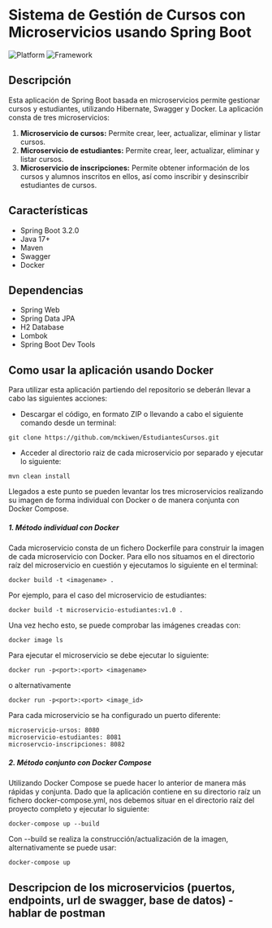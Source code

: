 

<h1>Sistema de Gestión de Cursos con Microservicios usando Spring Boot</h1>

![Platform](https://img.shields.io/badge/Java-17%2B-red)
![Framework](https://img.shields.io/badge/Spring%20Boot-3.2.0-green)

## Descripción

Esta aplicación de Spring Boot basada en microservicios permite gestionar cursos y estudiantes, utilizando Hibernate, Swagger y Docker. La aplicación consta de tres microservicios:
1. <b>Microservicio de cursos:</b> Permite crear, leer, actualizar, eliminar y listar cursos.
2. <b>Microservicio de estudiantes:</b> Permite crear, leer, actualizar, eliminar y listar cursos.
3. <b>Microservicio de inscripciones:</b> Permite obtener información de los cursos y alumnos inscritos en ellos, así como inscribir y desinscribir estudiantes de cursos.

## Características

- Spring Boot 3.2.0
- Java 17+
- Maven
- Swagger
- Docker

## Dependencias

- Spring Web
- Spring Data JPA
- H2 Database
- Lombok
- Spring Boot Dev Tools

## Como usar la aplicación usando Docker

Para utilizar esta aplicación partiendo del repositorio se deberán llevar a cabo las siguientes acciones:

- Descargar el código, en formato ZIP o llevando a cabo el siguiente comando desde un terminal:
```
git clone https://github.com/mckiwen/EstudiantesCursos.git
```
- Acceder al directorio raiz de cada microservicio por separado y ejecutar lo siguiente:
```
mvn clean install
```
Llegados a este punto se pueden levantar los tres microservicios realizando su imagen de forma individual con Docker o de manera conjunta con Docker Compose.

<h5>1. Método individual con Docker</h5>

Cada microservicio consta de un fichero Dockerfile para construir la imagen de cada microservicio con Docker.
Para ello nos situamos en el directorio raíz del microservicio en cuestión y ejecutamos lo siguiente en el terminal:
```
docker build -t <imagename> .
```
Por ejemplo, para el caso del microservicio de estudiantes:
```
docker build -t microservicio-estudiantes:v1.0 .
```
Una vez hecho esto, se puede comprobar las imágenes creadas con:
```
docker image ls
```
Para ejecutar el microservicio se debe ejecutar lo siguiente:
```
docker run -p<port>:<port> <imagename>
```
o alternativamente
```
docker run -p<port>:<port> <image_id>
```
Para cada microservicio se ha configurado un puerto diferente:
```
microservicio-ursos: 8080
microservicio-estudiantes: 8081
microservcio-inscripciones: 8082
```

<h5>2. Método conjunto con Docker Compose</h5>

Utilizando Docker Compose se puede hacer lo anterior de manera más rápidas y conjunta. Dado que la aplicación contiene en su directorio raíz un fichero docker-compose.yml, nos debemos situar en el directorio raíz del proyecto completo y ejecutar lo siguiente:
```
docker-compose up --build
```
Con --build se realiza la construcción/actualización de la imagen, alternativamente se puede usar:
```
docker-compose up
```

## Descripcion de los microservicios (puertos, endpoints, url de swagger, base de datos) - hablar de postman


